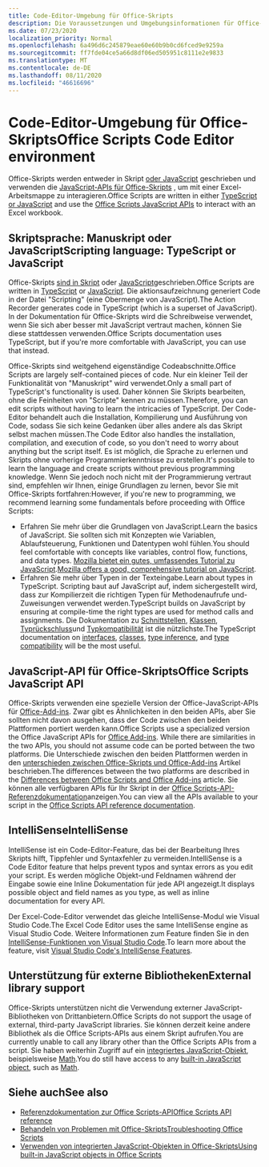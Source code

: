 ```yaml
---
title: Code-Editor-Umgebung für Office-Skripts
description: Die Voraussetzungen und Umgebungsinformationen für Office-Skripts in Excel im Internet.
ms.date: 07/23/2020
localization_priority: Normal
ms.openlocfilehash: 6a496d6c245879eae60e60b9b0cd6fced9e9259a
ms.sourcegitcommit: ff7fde04ce5a66d8df06ed505951c8111e2e9833
ms.translationtype: MT
ms.contentlocale: de-DE
ms.lasthandoff: 08/11/2020
ms.locfileid: "46616696"
---
```

# <a name="office-scripts-code-editor-environment"></a><span data-ttu-id="27aa5-103">Code-Editor-Umgebung für Office-Skripts</span><span class="sxs-lookup"><span data-stu-id="27aa5-103">Office Scripts Code Editor environment</span></span>

<span data-ttu-id="27aa5-104">Office-Skripts werden entweder in Skript [oder JavaScript](#scripting-language-typescript-or-javascript) geschrieben und verwenden die [JavaScript-APIs für Office-Skripts](#office-scripts-javascript-api) , um mit einer Excel-Arbeitsmappe zu interagieren.</span><span class="sxs-lookup"><span data-stu-id="27aa5-104">Office Scripts are written in either [TypeScript or JavaScript](#scripting-language-typescript-or-javascript) and use the [Office Scripts JavaScript APIs](#office-scripts-javascript-api) to interact with an Excel workbook.</span></span>

## <a name="scripting-language-typescript-or-javascript"></a><span data-ttu-id="27aa5-105">Skriptsprache: Manuskript oder JavaScript</span><span class="sxs-lookup"><span data-stu-id="27aa5-105">Scripting language: TypeScript or JavaScript</span></span>

<span data-ttu-id="27aa5-106">Office-Skripts [sind in Skript](https://www.typescriptlang.org/docs/home.html) oder [JavaScript](https://developer.mozilla.org/docs/Web/JavaScript)geschrieben.</span><span class="sxs-lookup"><span data-stu-id="27aa5-106">Office Scripts are written in [TypeScript](https://www.typescriptlang.org/docs/home.html) or [JavaScript](https://developer.mozilla.org/docs/Web/JavaScript).</span></span> <span data-ttu-id="27aa5-107">Die aktionsaufzeichnung generiert Code in der Datei "Scripting" (eine Obermenge von JavaScript).</span><span class="sxs-lookup"><span data-stu-id="27aa5-107">The Action Recorder generates code in TypeScript (which is a superset of JavaScript).</span></span> <span data-ttu-id="27aa5-108">In der Dokumentation für Office-Skripts wird die Schreibweise verwendet, wenn Sie sich aber besser mit JavaScript vertraut machen, können Sie diese stattdessen verwenden.</span><span class="sxs-lookup"><span data-stu-id="27aa5-108">Office Scripts documentation uses TypeScript, but if you're more comfortable with JavaScript, you can use that instead.</span></span>

<span data-ttu-id="27aa5-109">Office-Skripts sind weitgehend eigenständige Codeabschnitte.</span><span class="sxs-lookup"><span data-stu-id="27aa5-109">Office Scripts are largely self-contained pieces of code.</span></span> <span data-ttu-id="27aa5-110">Nur ein kleiner Teil der Funktionalität von "Manuskript" wird verwendet.</span><span class="sxs-lookup"><span data-stu-id="27aa5-110">Only a small part of TypeScript's functionality is used.</span></span> <span data-ttu-id="27aa5-111">Daher können Sie Skripts bearbeiten, ohne die Feinheiten von "Scripte" kennen zu müssen.</span><span class="sxs-lookup"><span data-stu-id="27aa5-111">Therefore, you can edit scripts without having to learn the intricacies of TypeScript.</span></span> <span data-ttu-id="27aa5-112">Der Code-Editor behandelt auch die Installation, Kompilierung und Ausführung von Code, sodass Sie sich keine Gedanken über alles andere als das Skript selbst machen müssen.</span><span class="sxs-lookup"><span data-stu-id="27aa5-112">The Code Editor also handles the installation, compilation, and execution of code, so you don't need to worry about anything but the script itself.</span></span> <span data-ttu-id="27aa5-113">Es ist möglich, die Sprache zu erlernen und Skripts ohne vorherige Programmierkenntnisse zu erstellen.</span><span class="sxs-lookup"><span data-stu-id="27aa5-113">It's possible to learn the language and create scripts without previous programming knowledge.</span></span> <span data-ttu-id="27aa5-114">Wenn Sie jedoch noch nicht mit der Programmierung vertraut sind, empfehlen wir Ihnen, einige Grundlagen zu lernen, bevor Sie mit Office-Skripts fortfahren:</span><span class="sxs-lookup"><span data-stu-id="27aa5-114">However, if you're new to programming, we recommend learning some fundamentals before proceeding with Office Scripts:</span></span>

- <span data-ttu-id="27aa5-115">Erfahren Sie mehr über die Grundlagen von JavaScript.</span><span class="sxs-lookup"><span data-stu-id="27aa5-115">Learn the basics of JavaScript.</span></span> <span data-ttu-id="27aa5-116">Sie sollten sich mit Konzepten wie Variablen, Ablaufsteuerung, Funktionen und Datentypen wohl fühlen.</span><span class="sxs-lookup"><span data-stu-id="27aa5-116">You should feel comfortable with concepts like variables, control flow, functions, and data types.</span></span> <span data-ttu-id="27aa5-117">[Mozilla bietet ein gutes, umfassendes Tutorial zu JavaScript](https://developer.mozilla.org/docs/Web/JavaScript/Guide/Introduction).</span><span class="sxs-lookup"><span data-stu-id="27aa5-117">[Mozilla offers a good, comprehensive tutorial on JavaScript](https://developer.mozilla.org/docs/Web/JavaScript/Guide/Introduction).</span></span>
- <span data-ttu-id="27aa5-118">Erfahren Sie mehr über Typen in der Texteingabe.</span><span class="sxs-lookup"><span data-stu-id="27aa5-118">Learn about types in TypeScript.</span></span> <span data-ttu-id="27aa5-119">Scripting baut auf JavaScript auf, indem sichergestellt wird, dass zur Kompilierzeit die richtigen Typen für Methodenaufrufe und-Zuweisungen verwendet werden.</span><span class="sxs-lookup"><span data-stu-id="27aa5-119">TypeScript builds on JavaScript by ensuring at compile-time the right types are used for method calls and assignments.</span></span> <span data-ttu-id="27aa5-120">Die Dokumentation zu [Schnittstellen](https://www.typescriptlang.org/docs/handbook/interfaces.html), [Klassen](https://www.typescriptlang.org/docs/handbook/classes.html), [Typrückschluss](https://www.typescriptlang.org/docs/handbook/type-inference.html)und [Typkompatibilität](https://www.typescriptlang.org/docs/handbook/type-compatibility.html) ist die nützlichste.</span><span class="sxs-lookup"><span data-stu-id="27aa5-120">The TypeScript documentation on [interfaces](https://www.typescriptlang.org/docs/handbook/interfaces.html), [classes](https://www.typescriptlang.org/docs/handbook/classes.html), [type inference](https://www.typescriptlang.org/docs/handbook/type-inference.html), and [type compatibility](https://www.typescriptlang.org/docs/handbook/type-compatibility.html) will be the most useful.</span></span>

## <a name="office-scripts-javascript-api"></a><span data-ttu-id="27aa5-121">JavaScript-API für Office-Skripts</span><span class="sxs-lookup"><span data-stu-id="27aa5-121">Office Scripts JavaScript API</span></span>

<span data-ttu-id="27aa5-122">Office-Skripts verwenden eine spezielle Version der Office-JavaScript-APIs für [Office-Add-ins](/office/dev/add-ins/overview/index). Zwar gibt es Ähnlichkeiten in den beiden APIs, aber Sie sollten nicht davon ausgehen, dass der Code zwischen den beiden Plattformen portiert werden kann.</span><span class="sxs-lookup"><span data-stu-id="27aa5-122">Office Scripts use a specialized version the Office JavaScript APIs for [Office Add-ins](/office/dev/add-ins/overview/index). While there are similarities in the two APIs, you should not assume code can be ported between the two platforms.</span></span> <span data-ttu-id="27aa5-123">Die Unterschiede zwischen den beiden Plattformen werden in den [unterschieden zwischen Office-Skripts und Office-Add-ins](../resources/add-ins-differences.md#apis) Artikel beschrieben.</span><span class="sxs-lookup"><span data-stu-id="27aa5-123">The differences between the two platforms are described in the [Differences between Office Scripts and Office Add-ins](../resources/add-ins-differences.md#apis) article.</span></span> <span data-ttu-id="27aa5-124">Sie können alle verfügbaren APIs für Ihr Skript in der [Office Scripts-API-Referenzdokumentation](/javascript/api/office-scripts/overview)anzeigen.</span><span class="sxs-lookup"><span data-stu-id="27aa5-124">You can view all the APIs available to your script in the [Office Scripts API reference documentation](/javascript/api/office-scripts/overview).</span></span>

## <a name="intellisense"></a><span data-ttu-id="27aa5-125">IntelliSense</span><span class="sxs-lookup"><span data-stu-id="27aa5-125">IntelliSense</span></span>

<span data-ttu-id="27aa5-126">IntelliSense ist ein Code-Editor-Feature, das bei der Bearbeitung Ihres Skripts hilft, Tippfehler und Syntaxfehler zu vermeiden.</span><span class="sxs-lookup"><span data-stu-id="27aa5-126">IntelliSense is a Code Editor feature that helps prevent typos and syntax errors as you edit your script.</span></span> <span data-ttu-id="27aa5-127">Es werden mögliche Objekt-und Feldnamen während der Eingabe sowie eine Inline Dokumentation für jede API angezeigt.</span><span class="sxs-lookup"><span data-stu-id="27aa5-127">It displays possible object and field names as you type, as well as inline documentation for every API.</span></span>

<span data-ttu-id="27aa5-128">Der Excel-Code-Editor verwendet das gleiche IntelliSense-Modul wie Visual Studio Code.</span><span class="sxs-lookup"><span data-stu-id="27aa5-128">The Excel Code Editor uses the same IntelliSense engine as Visual Studio Code.</span></span> <span data-ttu-id="27aa5-129">Weitere Informationen zum Feature finden Sie in den [IntelliSense-Funktionen von Visual Studio Code](https://code.visualstudio.com/docs/editor/intellisense#_intellisense-features).</span><span class="sxs-lookup"><span data-stu-id="27aa5-129">To learn more about the feature, visit [Visual Studio Code's IntelliSense Features](https://code.visualstudio.com/docs/editor/intellisense#_intellisense-features).</span></span>

## <a name="external-library-support"></a><span data-ttu-id="27aa5-130">Unterstützung für externe Bibliotheken</span><span class="sxs-lookup"><span data-stu-id="27aa5-130">External library support</span></span>

<span data-ttu-id="27aa5-131">Office-Skripts unterstützen nicht die Verwendung externer JavaScript-Bibliotheken von Drittanbietern.</span><span class="sxs-lookup"><span data-stu-id="27aa5-131">Office Scripts do not support the usage of external, third-party JavaScript libraries.</span></span> <span data-ttu-id="27aa5-132">Sie können derzeit keine andere Bibliothek als die Office Scripts-APIs aus einem Skript aufrufen.</span><span class="sxs-lookup"><span data-stu-id="27aa5-132">You are currently unable to call any library other than the Office Scripts APIs from a script.</span></span> <span data-ttu-id="27aa5-133">Sie haben weiterhin Zugriff auf ein [integriertes JavaScript-Objekt](../develop/javascript-objects.md), beispielsweise [Math](https://developer.mozilla.org/docs/Web/JavaScript/Reference/Global_Objects/Math).</span><span class="sxs-lookup"><span data-stu-id="27aa5-133">You do still have access to any [built-in JavaScript object](../develop/javascript-objects.md), such as [Math](https://developer.mozilla.org/docs/Web/JavaScript/Reference/Global_Objects/Math).</span></span>

## <a name="see-also"></a><span data-ttu-id="27aa5-134">Siehe auch</span><span class="sxs-lookup"><span data-stu-id="27aa5-134">See also</span></span>

- [<span data-ttu-id="27aa5-135">Referenzdokumentation zur Office Scripts-API</span><span class="sxs-lookup"><span data-stu-id="27aa5-135">Office Scripts API reference</span></span>](/javascript/api/office-scripts/overview)
- [<span data-ttu-id="27aa5-136">Behandeln von Problemen mit Office-Skripts</span><span class="sxs-lookup"><span data-stu-id="27aa5-136">Troubleshooting Office Scripts</span></span>](../testing/troubleshooting.md)
- [<span data-ttu-id="27aa5-137">Verwenden von integrierten JavaScript-Objekten in Office-Skripts</span><span class="sxs-lookup"><span data-stu-id="27aa5-137">Using built-in JavaScript objects in Office Scripts</span></span>](../develop/javascript-objects.md)

